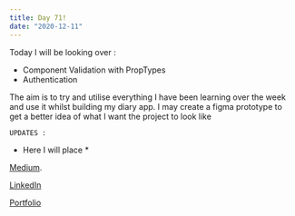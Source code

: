 ```yaml
---
title: Day 71!
date: "2020-12-11"
---
```




Today I will be looking over :

- Component Validation with PropTypes
- Authentication

The aim is to try and utilise everything I have been learning over the week and use it whilst building my diary app. I may create a figma prototype to get a better idea of what I want the project to look like 

```UPDATES :```

* Here I will place *



[Medium](https://medium.com/@kalemajoanna).

[LinkedIn](https://www.linkedin.com/in/joanna-e-kalema-a5a5b4136/)

[Portfolio](https://joannathedeveloper.netlify.app/)



